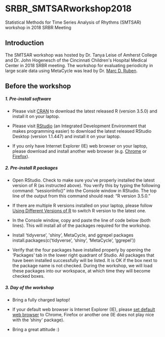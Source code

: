 # SRBR_SMTSARworkshop2018
Statistical Methods for Time Series Analysis of Rhythms (SMTSAR) workshop in 2018 SRBR Meeting

## Introduction
The SMTSAR workshop was hosted by Dr. Tanya Leise of Amherst College and Dr. John Hogenesch of the Cincinnati Children's Hospital Medical Center in 2018 SRBR meeting. The workshop for evaluating periodicity in large scale data using MetaCycle was lead by Dr. [Marc D. Ruben](https://github.com/MarcDRuben). 

## Before the workshop

##### 1. Pre-install software
* Please visit [CRAN](https://cran.cnr.berkeley.edu) to download the latest released R (version 3.5.0) and install it on your laptop.

* Please visit [RStudio](https://www.rstudio.com/products/rstudio/download/) (an Integrated Development Environment that makes programming easier) to download the latest released RStudio Desktop (version 1.1.447) and install it on your laptop.

* If you only have Internet Explorer (IE) web browser on your laptop, please download and install another web browser (e.g. [Chrome](https://www.google.com/chrome/browser/desktop/) or [Firefox](https://www.mozilla.org/en-US/firefox/new/)). 

##### 2. Pre-install R packages

* Open RStudio. Check to make sure you’ve properly installed the latest version of R (as instructed above). You verify this by typing the following command: “sessionInfo()” into the Console window in RStudio. The top line of the output from this command should read: “R version 3.5.0.”

* If there are multiple R versions installed on your laptop, please follow [Using Different Versions of R](https://support.rstudio.com/hc/en-us/articles/200486138-Using-Different-Versions-of-R) to switch R version to the latest one. 

* In the Console window, copy and paste the line of code below (both lines). This will install all of the packages required for the workshop.

* Install ‘tidyverse’, 'shiny’, MetaCycle, and ggrepel packages
install.packages(c(‘tidyverse’, ‘shiny’, ‘MetaCycle’, ‘ggrepel’))

* Verify that the four packages have installed properly by opening the ‘Packages’ tab in the lower right quadrant of Studio. All packages that have been installed successfully will be listed. It is OK if the box next to the package name is not checked. During the workshop, we will load these packages into our workspace, at which time they will become checked boxes.

##### 3. Day of the workshop

* Bring a fully charged laptop!

* If your default web browser is Internet Explorer (IE), please [set default web browser](https://support.google.com/chrome/answer/95417?hl=en) to Chrome, Firefox or another one (IE does not play nice with the ’shiny' package). 

* Bring a great attitude :)

